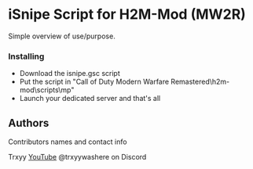 # iSnipe Script for H2M-Mod (MW2R)

Simple overview of use/purpose.

### Installing

* Download the isnipe.gsc script
* Put the script in "Call of Duty Modern Warfare Remastered\h2m-mod\scripts\mp"
* Launch your dedicated server and that's all


## Authors

Contributors names and contact info

Trxyy
[YouTube](https://www.youtube.com/Trxyy)
@trxyywashere on Discord
